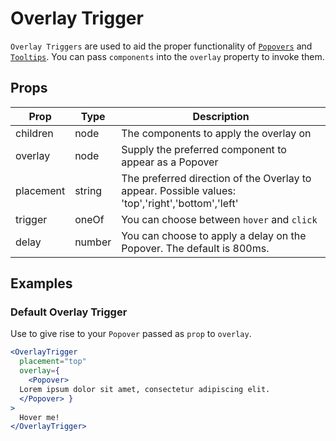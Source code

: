 # Overlay Trigger

`Overlay Triggers` are used to aid the proper functionality of [`Popovers`](../popover/README) and [`Tooltips`](../tooltip/README). You can pass `components` into the `overlay` property to invoke them.

## Props

| Prop | Type | Description |
| ---- | ---- | ----------- |
| children | node | The components to apply the overlay on |
| overlay | node | Supply the preferred component to appear as a Popover |
| placement | string | The preferred direction of the Overlay to appear. Possible values: 'top','right','bottom','left' |
| trigger | oneOf | You can choose between `hover` and `click` |
| delay | number | You can choose to apply a delay on the Popover. The default is 800ms. |

## Examples

###  Default Overlay Trigger

Use to give rise to your `Popover` passed as `prop` to `overlay`.

```jsx
<OverlayTrigger
  placement="top"
  overlay={
    <Popover>
  Lorem ipsum dolor sit amet, consectetur adipiscing elit.
  </Popover> }
>
  Hover me!
</OverlayTrigger>
```
